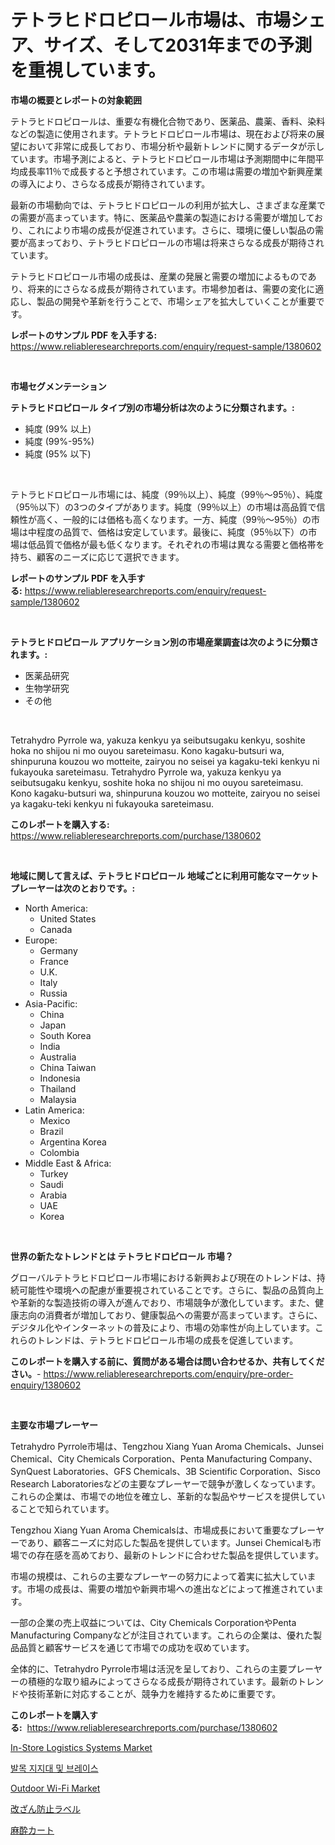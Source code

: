 <p><h1>テトラヒドロピロール市場は、市場シェア、サイズ、そして2031年までの予測を重視しています。</h1></p><p><strong>市場の概要とレポートの対象範囲</strong></p>
<p><p>テトラヒドロピロールは、重要な有機化合物であり、医薬品、農薬、香料、染料などの製造に使用されます。テトラヒドロピロール市場は、現在および将来の展望において非常に成長しており、市場分析や最新トレンドに関するデータが示しています。市場予測によると、テトラヒドロピロール市場は予測期間中に年間平均成長率11％で成長すると予想されています。この市場は需要の増加や新興産業の導入により、さらなる成長が期待されています。</p><p>最新の市場動向では、テトラヒドロピロールの利用が拡大し、さまざまな産業での需要が高まっています。特に、医薬品や農薬の製造における需要が増加しており、これにより市場の成長が促進されています。さらに、環境に優しい製品の需要が高まっており、テトラヒドロピロールの市場は将来さらなる成長が期待されています。</p><p>テトラヒドロピロール市場の成長は、産業の発展と需要の増加によるものであり、将来的にさらなる成長が期待されています。市場参加者は、需要の変化に適応し、製品の開発や革新を行うことで、市場シェアを拡大していくことが重要です。</p></p>
<p><strong>レポートのサンプル PDF を入手する:</strong> <a href="https://www.reliableresearchreports.com/enquiry/request-sample/1380602">https://www.reliableresearchreports.com/enquiry/request-sample/1380602</a></p>
<p>&nbsp;</p>
<p><strong>市場セグメンテーション</strong></p>
<p><strong>テトラヒドロピロール タイプ別の市場分析は次のように分類されます。:</strong></p>
<p><ul><li>純度 (99% 以上)</li><li>純度 (99%-95%)</li><li>純度 (95% 以下)</li></ul></p>
<p>&nbsp;</p>
<p><p>テトラヒドロピロール市場には、純度（99％以上）、純度（99％〜95％）、純度（95％以下）の3つのタイプがあります。純度（99％以上）の市場は高品質で信頼性が高く、一般的には価格も高くなります。一方、純度（99％〜95％）の市場は中程度の品質で、価格は安定しています。最後に、純度（95％以下）の市場は低品質で価格が最も低くなります。それぞれの市場は異なる需要と価格帯を持ち、顧客のニーズに応じて選択できます。</p></p>
<p><strong>レポートのサンプル PDF を入手する:</strong>&nbsp;<a href="https://www.reliableresearchreports.com/enquiry/request-sample/1380602">https://www.reliableresearchreports.com/enquiry/request-sample/1380602</a></p>
<p>&nbsp;</p>
<p><strong> テトラヒドロピロール アプリケーション別の市場産業調査は次のように分類されます。:</strong></p>
<p><ul><li>医薬品研究</li><li>生物学研究</li><li>その他</li></ul></p>
<p>&nbsp;</p>
<p><p>Tetrahydro Pyrrole wa, yakuza kenkyu ya seibutsugaku kenkyu, soshite hoka no shijou ni mo ouyou sareteimasu. Kono kagaku-butsuri wa, shinpuruna kouzou wo motteite, zairyou no seisei ya kagaku-teki kenkyu ni fukayouka sareteimasu. Tetrahydro Pyrrole wa, yakuza kenkyu ya seibutsugaku kenkyu, soshite hoka no shijou ni mo ouyou sareteimasu. Kono kagaku-butsuri wa, shinpuruna kouzou wo motteite, zairyou no seisei ya kagaku-teki kenkyu ni fukayouka sareteimasu.</p></p>
<p><strong>このレポートを購入する:</strong>&nbsp; <a href="https://www.reliableresearchreports.com/purchase/1380602">https://www.reliableresearchreports.com/purchase/1380602</a></p>
<p>&nbsp;</p>
<p><strong>地域に関して言えば、テトラヒドロピロール 地域ごとに利用可能なマーケットプレーヤーは次のとおりです。:</strong></p>
<p><ul>
    <li>
        North America:
        <ul>
            <li>United States</li>
            <li>Canada</li>
        </ul>
    </li>
    <li>
        Europe:
        <ul>
            <li>Germany</li>
            <li>France</li>
            <li>U.K.</li>
            <li>Italy</li>
            <li>Russia</li>
        </ul>
    </li>
    <li>
        Asia-Pacific:
        <ul>
            <li>China</li>
            <li>Japan</li>
            <li>South Korea</li>
            <li>India</li>
            <li>Australia</li>
            <li>China Taiwan</li>
            <li>Indonesia</li>
            <li>Thailand</li>
            <li>Malaysia</li>
        </ul>
    </li>
    <li>
        Latin America:
        <ul>
            <li>Mexico</li>
            <li>Brazil</li>
            <li>Argentina Korea</li>
            <li>Colombia</li>
        </ul>
    </li>
    <li>
        Middle East & Africa:
        <ul>
            <li>Turkey</li>
            <li>Saudi</li>
            <li>Arabia</li>
            <li>UAE</li>
            <li>Korea</li>
        </ul>
    </li>
    </ul></p>
<p>&nbsp;</p>
<p><strong>世界の新たなトレンドとは テトラヒドロピロール 市場？</strong></p>
<p><p>グローバルテトラヒドロピロール市場における新興および現在のトレンドは、持続可能性や環境への配慮が重要視されていることです。さらに、製品の品質向上や革新的な製造技術の導入が進んでおり、市場競争が激化しています。また、健康志向の消費者が増加しており、健康製品への需要が高まっています。さらに、デジタル化やインターネットの普及により、市場の効率性が向上しています。これらのトレンドは、テトラヒドロピロール市場の成長を促進しています。</p></p>
<p><strong>このレポートを購入する前に、質問がある場合は問い合わせるか、共有してください。</strong>- <a href="https://www.reliableresearchreports.com/enquiry/pre-order-enquiry/1380602">https://www.reliableresearchreports.com/enquiry/pre-order-enquiry/1380602</a></p>
<p>&nbsp;</p>
<p><strong>主要な市場プレーヤー</strong></p>
<p><p>Tetrahydro Pyrrole市場は、Tengzhou Xiang Yuan Aroma Chemicals、Junsei Chemical、City Chemicals Corporation、Penta Manufacturing Company、SynQuest Laboratories、GFS Chemicals、3B Scientific Corporation、Sisco Research Laboratoriesなどの主要なプレーヤーで競争が激しくなっています。これらの企業は、市場での地位を確立し、革新的な製品やサービスを提供していることで知られています。</p><p>Tengzhou Xiang Yuan Aroma Chemicalsは、市場成長において重要なプレーヤーであり、顧客ニーズに対応した製品を提供しています。Junsei Chemicalも市場での存在感を高めており、最新のトレンドに合わせた製品を提供しています。</p><p>市場の規模は、これらの主要なプレーヤーの努力によって着実に拡大しています。市場の成長は、需要の増加や新興市場への進出などによって推進されています。</p><p>一部の企業の売上収益については、City Chemicals CorporationやPenta Manufacturing Companyなどが注目されています。これらの企業は、優れた製品品質と顧客サービスを通じて市場での成功を収めています。</p><p>全体的に、Tetrahydro Pyrrole市場は活況を呈しており、これらの主要プレーヤーの積極的な取り組みによってさらなる成長が期待されています。最新のトレンドや技術革新に対応することが、競争力を維持するために重要です。</p></p>
<p><strong>このレポートを購入する:</strong>&nbsp;&nbsp;<a href="https://www.reliableresearchreports.com/purchase/1380602">https://www.reliableresearchreports.com/purchase/1380602</a></p>
<p><p><a href="https://issuu.com/reportprime-2/docs/in-store-logistics-systems-market-size-2030.pptx">In-Store Logistics Systems Market</a></p><p><a href="https://medium.com/@conradkirrlin76575/%EB%B0%9C%EB%AA%A9-%EC%84%9C%ED%8F%AC%ED%8A%B8-%EB%B0%8F-%EB%B8%8C%EB%A0%88%EC%9D%B4%EC%8A%A4-%EC%8B%9C%EC%9E%A5-%EA%B7%9C%EB%AA%A8%EB%8A%94-%EA%B8%80%EB%A1%9C%EB%B2%8C-%EC%82%B0%EC%97%85%EC%97%90%EC%84%9C-%EC%B5%9C%EC%83%81%EC%9D%98-%EB%A7%88%EC%BC%80%ED%8C%85-%EC%B1%84%EB%84%90%EC%9D%84-%EB%82%98%ED%83%80%EB%83%85%EB%8B%88%EB%8B%A4-b3b8115ef26e">발목 지지대 및 브레이스</a></p><p><a href="https://shimmer-gardenia-37a.notion.site/Outdoor-Wi-Fi-Market-Size-Share-Trends-Analysis-Report-By-Material-By-Type-By-End-user-By-Regi-5bc9a636b3a94c1787cf39ecf579a6a8">Outdoor Wi-Fi Market</a></p><p><a href="https://github.com/zjkmgcs938405/Market-Research-Report-List-1/blob/main/2943088192986.md">改ざん防止ラベル</a></p><p><a href="https://medium.com/@reyeshowell655/%E9%BA%BB%E9%85%94%E3%82%AB%E3%83%BC%E3%83%88%E5%B8%82%E5%A0%B4%E3%81%AF-%E5%B8%82%E5%A0%B4%E3%82%B7%E3%82%A7%E3%82%A2-%E5%B8%82%E5%A0%B4%E3%83%88%E3%83%AC%E3%83%B3%E3%83%89-%E5%B8%82%E5%A0%B4%E6%88%90%E9%95%B7%E3%81%AB%E9%96%A2%E3%81%99%E3%82%8B%E6%83%85%E5%A0%B1%E3%82%92%E6%8F%90%E4%BE%9B%E3%81%97%E3%81%A6%E3%81%84%E3%81%BE%E3%81%99-b2872def825d">麻酔カート</a></p></p>